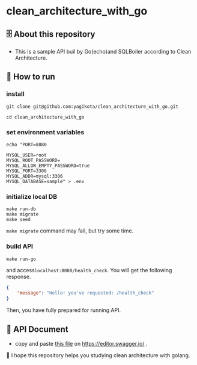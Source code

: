 # clean_architecture_with_go
## 🗄 About this repository
* This is a sample API buil by Go(echo)and SQLBoiler according to Clean Architecture.

## 👟 How to run
### install
```shell
git clone git@github.com:yagikota/clean_architecture_with_go.git

cd clean_architecture_with_go
```
### set environment variables
```shell
echo "PORT=8080

MYSQL_USER=root
MYSQL_ROOT_PASSWORD=
MYSQL_ALLOW_EMPTY_PASSWORD=true
MYSQL_PORT=3306
MYSQL_ADDR=mysql:3306
MYSQL_DATABASE=sample" > .env
```

### initialize local DB
```shell
make run-db
make migrate 
make seed
```
`make migrate` command may fail, but try some time.

### build API
```shell
make run-go
```
and access`localhost:8080/health_check`.
You will get the following response.
```json
{
    "message": "Hello! you've requested: /health_check"
}
```
Then, you have fully prepared for running API.

## 📄 API Document
* copy and paste [this file](https://github.com/yagikota/clean_architecture_with_go/blob/main/api_doc.yml) on https://editor.swagger.io/ .


🐶 I hope this repository helps you studying clean architecture with golang.
